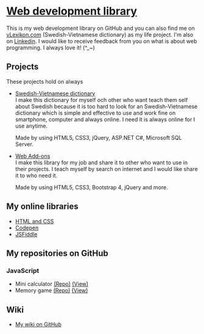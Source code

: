 # [Web development library](https://nguyenkhois.github.io/library/)
This is my web development library on GitHub and you can also find me on [vLexikon.com](https://www.vlexikon.com) (Swedish-Vietnamese dictionary) as my life project. I'm also on [Linkedin](https://www.linkedin.com/in/khoi-le-b5225814b/). I would like to receive feedback from you on what is about web programming. I always love it! (^_~)

## **Projects**
These projects hold on always
* [Swedish-Vietnamese dictionary](https://www.vlexikon.com)<br>
I make this dictionary for myself och other who want teach them self about Swedish because it is too hard to look for an Swedish-Vietnamese dictionary which is simple and effective to use and work fine on smartphone, computer and always online. I need it is always online for I use anytime.

  Made by using HTML5, CSS3, jQuery, ASP.NET C#, Microsoft SQL Server.
* [Web Add-ons](https://nguyenkhois.github.io/)<br>
I make this library for my job and share it to other who want to use in their projects. I teach myself by search on internet and I would like share it to who need it.

  Made by using HTML5, CSS3, Bootstrap 4, jQuery and more.

## **My online libraries**
* [HTML and CSS](https://github.com/nguyenkhois/library-html-css)
* [Codepen](https://codepen.io/khois/)
* [JSFiddle](https://jsfiddle.net/user/khoile/fiddles/)

## **My repositories on GitHub**
### JavaScript
* Mini calculator [(Repo)](https://github.com/nguyenkhois/js-minicalculator) [(View)](https://nguyenkhois.github.io/js-minicalculator/)
* Memory game [(Repo)](https://github.com/nguyenkhois/js-memorygame) [(View)](https://nguyenkhois.github.io/js-memorygame/)

## Wiki
* [My wiki on GitHub](https://github.com/nguyenkhois/library/wiki)

